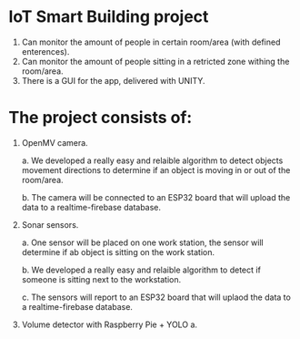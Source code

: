 # IoT Smart Building project

1. Can monitor the amount of people in certain room/area (with defined enterences).
2. Can monitor the amount of people sitting in a retricted zone withing the room/area.
3. There is a GUI for the app,  delivered with UNITY.

# The project consists of:
1. OpenMV camera. 

   a. We developed a really easy and relaible algorithm to detect objects movement directions to determine if an object is moving in or out of the room/area.
   
   b. The camera will be connected to an ESP32 board that will upload the data to a realtime-firebase database.
   
2. Sonar sensors.

   a. One sensor will be placed on one work station, the sensor will determine if ab object is sitting on the work station.
   
   b. We developed a really easy and relaible algorithm to detect if someone is sitting next to the workstation.
   
   c. The sensors will report to an ESP32 board that will uplaod the data to a realtime-firebase database.
   
3. Volume detector with Raspberry Pie + YOLO
   a. 
